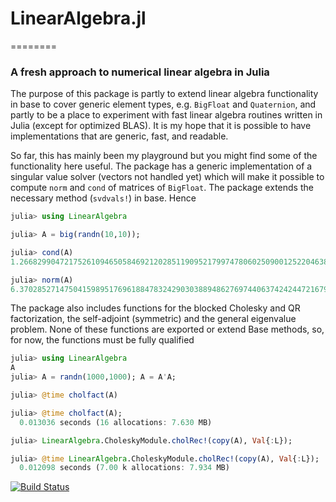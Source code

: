 # LinearAlgebra.jl
========

### A fresh approach to numerical linear algebra in Julia

The purpose of this package is partly to extend linear algebra functionality in base to cover generic element types, e.g. `BigFloat` and `Quaternion`, and partly to be a place to experiment with fast linear algebra routines written in Julia (except for optimized BLAS). It is my hope that it is possible to have implementations that are generic, fast, and readable.

So far, this has mainly been my playground but you might find some of the functionality here useful. The package has a generic implementation of a singular value solver (vectors not handled yet) which will make it possible to compute `norm` and `cond` of matrices of `BigFloat`. The package extends the necessary method (`svdvals!`) in base. Hence

```jl
julia> using LinearAlgebra

julia> A = big(randn(10,10));

julia> cond(A)
1.266829904721752610946505846921202851190952179974780602509001252204638657237828e+03

julia> norm(A)
6.370285271475041598951769618847832429030388948627697440637424244721679386430589
```

The package also includes functions for the blocked Cholesky and QR factorization, the self-adjoint (symmetric) and the general eigenvalue problem. None of these functions are exported or extend Base methods, so, for now, the functions must be fully qualified

```jl
julia> using LinearAlgebra
A
julia> A = randn(1000,1000); A = A'A;

julia> @time cholfact(A)

julia> @time cholfact(A);
  0.013036 seconds (16 allocations: 7.630 MB)

julia> LinearAlgebra.CholeskyModule.cholRec!(copy(A), Val{:L});

julia> @time LinearAlgebra.CholeskyModule.cholRec!(copy(A), Val{:L});
  0.012098 seconds (7.00 k allocations: 7.934 MB)
```

<!-- [![StatsBase](http://pkg.julialang.org/badges/StatsBase_0.4.svg)](http://pkg.julialang.org/?pkg=StatsBase&ver=0.4) -->
[![Build Status](https://travis-ci.org/andreasnoack/LinearAlgebra.jl.svg?branch=master)](https://travis-ci.org/andreasnoack/LinearAlgebra.jl)
